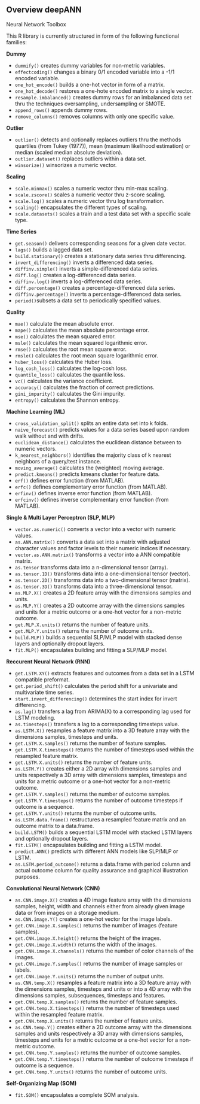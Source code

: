 <!-- # deepANN -->
<h2>Overview deepANN</h2>
Neural Network Toolbox

This R library is currently structured in form of the following functional families:

<b>Dummy</b>
<ul>
  <li><code>dummify()</code> creates dummy variables for non-metric variables.</li>
  <li><code>effectcoding()</code> changes a binary 0/1 encoded variable into a -1/1 encoded variable.</li>
  <li><code>one_hot_encode()</code> builds a one-hot vector in form of a matrix.</li>
  <li><code>one_hot_decode()</code> restores a one-hote encoded matrix to a single vector.</li>
  <li><code>resample.imbalanced()</code> creates dummy rows for an imbalanced data set thru the techniques oversampling, undersampling or SMOTE.</li>
  <li><code>append_rows()</code> appends dummy rows.</li>
  <li><code>remove_columns()</code> removes columns with only one specific value.</li>
</ul>

<b>Outlier</b>
<ul>
  <li><code>outlier()</code> detects and optionally replaces outliers thru the methods quartiles (from Tukey (1977)), mean (maximum likelihood estimation) or median (scaled median absolute deviation).</li>
  <li><code>outlier.dataset()</code> replaces outliers within a data set.</li>
  <li><code>winsorize()</code> winsorizes a numeric vector.</li>
</ul>

<b>Scaling</b>
<ul>
  <li><code>scale.minmax()</code> scales a numeric vector thru min-max scaling.</li>
  <li><code>scale.zscore()</code> scales a numeric vector thru z-score scaling.</li>
  <li><code>scale.log()</code> scales a numeric vector thru log transformation.</li>
  <li><code>scaling()</code> encapsulates the different types of scaling.</li>
  <li><code>scale.datasets()</code> scales a train and a test data set with a specific scale type.</li>
</ul>

<b>Time Series</b>
<ul>
  <li><code>get.season()</code> delivers corresponding seasons for a given date vector.</li>
  <li><code>lags()</code> builds a lagged data set.</li>
  <li><code>build.stationary()</code> creates a stationary data series thru differencing.</li>
  <li><code>invert_differencing()</code> inverts a differenced data series.</li>
  <li><code>diffinv.simple()</code> inverts a simple-differenced data series.</li>
  <li><code>diff.log()</code> creates a log-differenced data series.</li>
  <li><code>diffinv.log()</code> inverts a log-differenced data series.</li>
  <li><code>diff.percentage()</code> creates a percentage-differenced data series.</li>
  <li><code>diffinv.percentage()</code> inverts a percentage-differenced data series.</li>
  <li><code>period()</code>subsets a data set to periodically specified values.</li>
</ul>

<b>Quality</b>
<ul>
  <li><code>mae()</code> calculate the mean absolute error.</li>
  <li><code>mape()</code> calculates the mean absolute percentage error.</li>
  <li><code>mse()</code> calculates the mean squared error.</li>
  <li><code>msle()</code> calculates the mean squared logarithmic error.</li>
  <li><code>rmse()</code> calculates the root mean square error.</li>
  <li><code>rmsle()</code> calculates the root mean square logarithmic error.</li>
  <li><code>huber_loss()</code> calculates the Huber loss.</li>
  <li><code>log_cosh_loss()</code> calculates the log-cosh loss.</li>
  <li><code>quantile_loss()</code> calculates the quantile loss.</li>
  <li><code>vc()</code> calculates the variance coefficient.</li>
  <li><code>accuracy()</code> calculates the fraction of correct predictions.</li>
  <li><code>gini_impurity()</code> calculates the Gini impurity.</li>
  <li><code>entropy()</code> calculates the Shannon entropy.</li>
</ul>

<b>Machine Learning (ML)</b>
<ul>
  <li><code>cross_validation_split()</code> splits an entire data set into k folds.</li>
  <li><code>naive_forecast()</code> predicts values for a data series based upon random walk without and with drifts.</li>
  <li><code>euclidean_distance()</code> calculates the euclidean distance between to numeric vectors.</li>
  <li><code>k_nearest_neighbors()</code> identifies the majority class of k nearest neighbors of a query/test instance.</li>
  <li><code>moving_average()</code> calculates the (weighted) moving average.</li>
  <li><code>predict.kmeans()</code> predicts kmeans cluster for feature data.</li>
  <li><code>erf()</code> defines error function (from MATLAB).</li>
  <li><code>erfc()</code> defines complementary error function (from MATLAB).</li>
  <li><code>erfinv()</code> defines inverse error function (from MATLAB).</li>
  <li><code>erfcinv()</code> defines inverse complementary error function (from MATLAB).</li>
</ul>

<b>Single & Multi Layer Perceptron (SLP, MLP)</b>
<ul>
  <li><code>vector.as.numeric()</code> converts a vector into a vector with numeric values.</li>
  <li><code>as.ANN.matrix()</code> converts a data set into a matrix with adjusted character values and factor levels to their numeric indices if necessary.</li>
  <li><code>vector.as.ANN.matrix()</code> transforms a vector into a ANN compatible matrix.</li>
  <li><code>as.tensor</code> transforms data into a n-dimensional tensor (array).</li>
  <li><code>as.tensor.1D()</code> transforms data into a one-dimensional tensor (vector).</li>
  <li><code>as.tensor.2D()</code> transforms data into a two-dimensional tensor (matrix).</li>
  <li><code>as.tensor.3D()</code> transforms data into a three-dimensional tensor.</li>
  <li><code>as.MLP.X()</code> creates a 2D feature array with the dimensions samples and units.</li>
  <li><code>as.MLP.Y()</code> creates a 2D outcome array with the dimensions samples and units for a metric outcome or a one-hot vector for a non-metric outcome.</li>
  <li><code>get.MLP.X.units()</code> returns the number of feature units.</li>
  <li><code>get.MLP.Y.units()</code> returns the number of outcome units.</li>
  <li><code>build.MLP()</code> builds a sequential SLP/MLP model with stacked dense layers and optionally dropout layers.</li>
  <li><code>fit.MLP()</code> encapsulates building and fitting a SLP/MLP model.</li>
</ul>

<b>Reccurent Neural Network (RNN)</b>
<ul>
  <li><code>get.LSTM.XY()</code> extracts features and outcomes from a data set in a LSTM compatible preformat.</li>
  <li><code>get.period_shift()</code> calculates the period shift for a univariate and multivariate time series.</li>
  <li><code>start.invert_differencing()</code> determines the start index for invert differencing.</li>
  <li><code>as.lag()</code> transfers a lag from ARIMA(X) to a corresponding lag used for LSTM modeling.</li>
  <li><code>as.timesteps()</code> transfers a lag to a corresponding timesteps value.</li>
  <li><code>as.LSTM.X()</code> resamples a feature matrix into a 3D feature array with the dimensions samples, timesteps and units.</li>
  <li><code>get.LSTM.X.samples()</code> returns the number of feature samples.</li>
  <li><code>get.LSTM.X.timesteps()</code> returns the number of timesteps used within the resampled feature matrix.</li>
  <li><code>get.LSTM.X.units()</code> returns the number of feature units.</li>
  <li><code>as.LSTM.Y()</code> creates either a 2D array with dimensions samples and units respectively a 3D array with dimensions samples, timesteps and units for a metric outcome or a one-hot vector for a non-metric outcome.</li>
  <li><code>get.LSTM.Y.samples()</code> returns the number of outcome samples.</li>
  <li><code>get.LSTM.Y.timesteps()</code> returns the number of outcome timesteps if outcome is a sequence.</li>
  <li><code>get.LSTM.Y.units()</code> returns the number of outcome units.</li>
  <li><code>as.LSTM.data.frame()</code> restructures a resampled feature matrix and an outcome matrix to a data.frame.</li>
  <li><code>build.LSTM()</code> builds a sequential LSTM model with stacked LSTM layers and optionally dropout layers.</li>
  <li><code>fit.LSTM()</code> encapsulates building and fitting a LSTM model.</li>
  <li><code>predict.ANN()</code> predicts with different ANN models like SLP/MLP or LSTM.</li>
  <li><code>as.LSTM.period_outcome()</code> returns a data.frame with period column and actual outcome column for quality assurance and graphical illustration purposes.</li>
</ul>

<b>Convolutional Neural Network (CNN)</b>
<ul>
  <li><code>as.CNN.image.X()</code> creates a 4D image feature array with the dimensions samples, height, width and channels either from already given image data or from images on a storage medium.</li>
  <li><code>as.CNN.image.Y()</code> creates a one-hot vector for the image labels.</li>
  <li><code>get.CNN.image.X.samples()</code> returns the number of images (feature samples).</li>
  <li><code>get.CNN.image.X.height()</code> returns the height of the images.</li>
  <li><code>get.CNN.image.X.width()</code> returns the width of the images.</li>
  <li><code>get.CNN.image.X.channels()</code> returns the number of color channels of the images.</li>
  <li><code>get.CNN.image.Y.samples()</code> returns the number of image samples or labels.</li>
  <li><code>get.CNN.image.Y.units()</code> returns the number of output units.</li>
  <li><code>as.CNN.temp.X()</code> resamples a feature matrix into a 3D feature array with the dimensions samples, timesteps and units or into a 4D array with the dimensions samples, subsequences, timesteps and features.</li>
  <li><code>get.CNN.temp.X.samples()</code> returns the number of feature samples.</li>
  <li><code>get.CNN.temp.X.timesteps()</code> returns the number of timesteps used within the resampled feature matrix.</li>
  <li><code>get.CNN.temp.X.units()</code> returns the number of feature units.</li>
  <li><code>as.CNN.temp.Y()</code> creates either a 2D outcome array with the dimensions samples and units respectively a 3D array with dimensions samples, timesteps and units for a metric outcome or a one-hot vector for a non-metric outcome.</li>
 <li><code>get.CNN.temp.Y.samples()</code> returns the number of outcome samples.</li>
  <li><code>get.CNN.temp.Y.timesteps()</code> returns the number of outcome timesteps if outcome is a sequence.</li>
  <li><code>get.CNN.temp.Y.units()</code> returns the number of outcome units.</li>
</ul>

<b>Self-Organizing Map (SOM)</b>
<ul>
  <li><code>fit.SOM()</code> encapsulates a complete SOM analysis.</li>
</ul>
